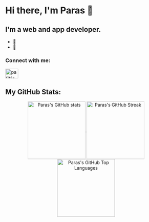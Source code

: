 # Hi there, I'm Paras 👋

## I'm a web and app developer.

- 🔭 
- 🌱 

<!--
- 👯 I’m looking to collaborate on ...
- 🤔 I’m looking for help with ...
- 💬 Ask me about ...
- 📫 How to reach me: ...
- 😄 Pronouns: ...
- ⚡ Fun fact: ...
--> 


### Connect with me:
<p align="left">
  <a href="https://www.linkedin.com/in/paras-gupta-b5bb14190/" target="blank"><img align="center" src="https://raw.githubusercontent.com/rahuldkjain/github-profile-readme-generator/master/src/images/icons/Social/linked-in-alt.svg" alt="paras-gupta" height="30" width="40" /></a>
</p>

<p></p>

## My GitHub Stats:

<p align="center">
  <a href="https://github.com/Reuben27/">
    <img height="180em" align="center" src="https://github-readme-stats.vercel.app/api?username=paras-gupt&show_icons=true&locale=entheme=radical" alt="Paras's GitHub stats" />
  </a> 
  
  <a href="https://github.com/Reuben27/">
    <img height="180em" align="center" src="https://github-readme-streak-stats.herokuapp.com/?user=paras-gupt&locale=entheme=radical" alt="Paras's GitHub Streak" />
  </a>

  <a href="https://github.com/Reuben27/">
    <img height="180em" align="center" src="https://github-readme-stats.vercel.app/api/top-langs/?username=paras-gupt&layout=compact&langs_count=8&locale=entheme=radical" alt="Paras's GitHub Top Languages"/>
  </a>
</p>

<!-- 
[![Top Langs](https://github-readme-stats.vercel.app/api/top-langs/?username=paras-gupt&layout=compact&langs_count=8)](https://github.com/anuraghazra/github-readme-stats)
 -->

